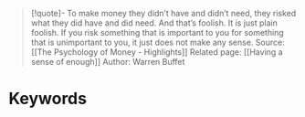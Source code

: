 
> [!quote]- To make money they didn’t have and didn’t need, they risked what they did have and did need. And that’s foolish. It is just plain foolish. If you risk something that is important to you for something that is unimportant to you, it just does not make any sense.
> Source: [[The Psychology of Money - Highlights]]
> Related page: [[Having a sense of enough]]
> Author: Warren Buffet


# Keywords

